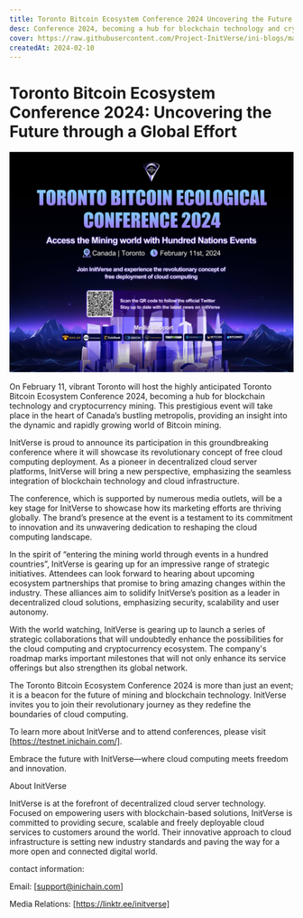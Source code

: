 ```yaml
---
title: Toronto Bitcoin Ecosystem Conference 2024 Uncovering the Future through a Global Effort
desc: Conference 2024, becoming a hub for blockchain technology and cryptocurrency mining. This prestigious event will take place in the heart of Canada’s bustling metropolis, providing an insight into the dynamic and rapidly growing world of Bitcoin mining.
cover: https://raw.githubusercontent.com/Project-InitVerse/ini-blogs/main/blogs/resources/images/20240210001.png
createdAt: 2024-02-10
---
```


# Toronto Bitcoin Ecosystem Conference 2024: Uncovering the Future through a Global Effort

  ![image](https://raw.githubusercontent.com/Project-InitVerse/ini-blogs/main/blogs/resources/images/20240210001.png)

On February 11, vibrant Toronto will host the highly anticipated Toronto Bitcoin Ecosystem Conference 2024, becoming a hub for blockchain technology and cryptocurrency mining. This prestigious event will take place in the heart of Canada’s bustling metropolis, providing an insight into the dynamic and rapidly growing world of Bitcoin mining.

InitVerse is proud to announce its participation in this groundbreaking conference where it will showcase its revolutionary concept of free cloud computing deployment. As a pioneer in decentralized cloud server platforms, InitVerse will bring a new perspective, emphasizing the seamless integration of blockchain technology and cloud infrastructure.

The conference, which is supported by numerous media outlets, will be a key stage for InitVerse to showcase how its marketing efforts are thriving globally. The brand’s presence at the event is a testament to its commitment to innovation and its unwavering dedication to reshaping the cloud computing landscape.

In the spirit of “entering the mining world through events in a hundred countries”, InitVerse is gearing up for an impressive range of strategic initiatives. Attendees can look forward to hearing about upcoming ecosystem partnerships that promise to bring amazing changes within the industry. These alliances aim to solidify InitVerse’s position as a leader in decentralized cloud solutions, emphasizing security, scalability and user autonomy.

With the world watching, InitVerse is gearing up to launch a series of strategic collaborations that will undoubtedly enhance the possibilities for the cloud computing and cryptocurrency ecosystem. The company's roadmap marks important milestones that will not only enhance its service offerings but also strengthen its global network.

The Toronto Bitcoin Ecosystem Conference 2024 is more than just an event; it is a beacon for the future of mining and blockchain technology. InitVerse invites you to join their revolutionary journey as they redefine the boundaries of cloud computing.

To learn more about InitVerse and to attend conferences, please visit [https://testnet.inichain.com/].

Embrace the future with InitVerse—where cloud computing meets freedom and innovation.

About InitVerse

InitVerse is at the forefront of decentralized cloud server technology. Focused on empowering users with blockchain-based solutions, InitVerse is committed to providing secure, scalable and freely deployable cloud services to customers around the world. Their innovative approach to cloud infrastructure is setting new industry standards and paving the way for a more open and connected digital world.

contact information:

Email: [[support@inichain.com]](support@inichain.com)

Media Relations: [https://linktr.ee/initverse]